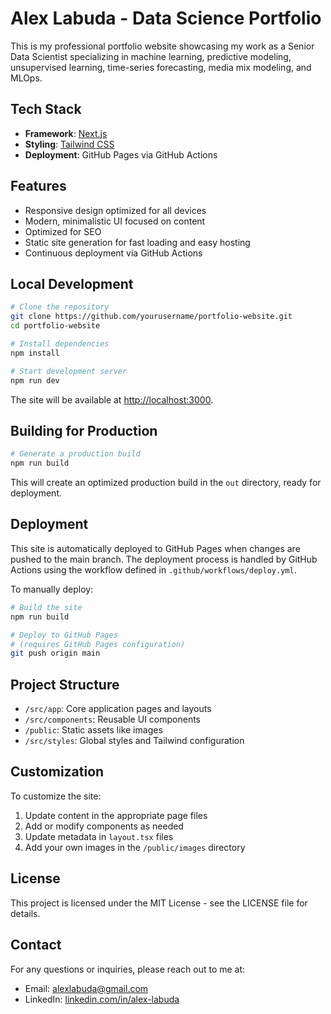 # Alex Labuda - Data Science Portfolio

This is my professional portfolio website showcasing my work as a Senior Data Scientist specializing in machine learning, predictive modeling, unsupervised learning, time-series forecasting, media mix modeling, and MLOps.

## Tech Stack

- **Framework**: [Next.js](https://nextjs.org/)
- **Styling**: [Tailwind CSS](https://tailwindcss.com/)
- **Deployment**: GitHub Pages via GitHub Actions

## Features

- Responsive design optimized for all devices
- Modern, minimalistic UI focused on content
- Optimized for SEO
- Static site generation for fast loading and easy hosting
- Continuous deployment via GitHub Actions

## Local Development

```bash
# Clone the repository
git clone https://github.com/yourusername/portfolio-website.git
cd portfolio-website

# Install dependencies
npm install

# Start development server
npm run dev
```

The site will be available at [http://localhost:3000](http://localhost:3000).

## Building for Production

```bash
# Generate a production build
npm run build
```

This will create an optimized production build in the `out` directory, ready for deployment.

## Deployment

This site is automatically deployed to GitHub Pages when changes are pushed to the main branch. The deployment process is handled by GitHub Actions using the workflow defined in `.github/workflows/deploy.yml`.

To manually deploy:

```bash
# Build the site
npm run build

# Deploy to GitHub Pages
# (requires GitHub Pages configuration)
git push origin main
```

## Project Structure

- `/src/app`: Core application pages and layouts
- `/src/components`: Reusable UI components
- `/public`: Static assets like images
- `/src/styles`: Global styles and Tailwind configuration

## Customization

To customize the site:

1. Update content in the appropriate page files
2. Add or modify components as needed
3. Update metadata in `layout.tsx` files
4. Add your own images in the `/public/images` directory

## License

This project is licensed under the MIT License - see the LICENSE file for details.

## Contact

For any questions or inquiries, please reach out to me at:

- Email: alexlabuda@gmail.com
- LinkedIn: [linkedin.com/in/alex-labuda](https://www.linkedin.com/in/alex-labuda)
